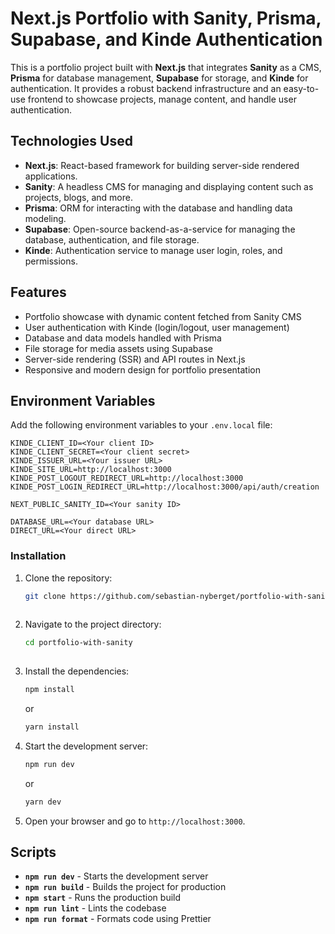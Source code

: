 # Next.js Portfolio with Sanity, Prisma, Supabase, and Kinde Authentication

This is a portfolio project built with **Next.js** that integrates **Sanity** as a CMS, **Prisma** for database management, **Supabase** for storage, and **Kinde** for authentication. It provides a robust backend infrastructure and an easy-to-use frontend to showcase projects, manage content, and handle user authentication.

## Technologies Used

- **Next.js**: React-based framework for building server-side rendered applications.
- **Sanity**: A headless CMS for managing and displaying content such as projects, blogs, and more.
- **Prisma**: ORM for interacting with the database and handling data modeling.
- **Supabase**: Open-source backend-as-a-service for managing the database, authentication, and file storage.
- **Kinde**: Authentication service to manage user login, roles, and permissions.

## Features

- Portfolio showcase with dynamic content fetched from Sanity CMS
- User authentication with Kinde (login/logout, user management)
- Database and data models handled with Prisma
- File storage for media assets using Supabase
- Server-side rendering (SSR) and API routes in Next.js
- Responsive and modern design for portfolio presentation

## Environment Variables

Add the following environment variables to your `.env.local` file:

```env
KINDE_CLIENT_ID=<Your client ID>
KINDE_CLIENT_SECRET=<Your client secret>
KINDE_ISSUER_URL=<Your issuer URL>
KINDE_SITE_URL=http://localhost:3000
KINDE_POST_LOGOUT_REDIRECT_URL=http://localhost:3000
KINDE_POST_LOGIN_REDIRECT_URL=http://localhost:3000/api/auth/creation

NEXT_PUBLIC_SANITY_ID=<Your sanity ID>

DATABASE_URL=<Your database URL>
DIRECT_URL=<Your direct URL>
```

### Installation
    
1. Clone the repository:
   ```sh
   git clone https://github.com/sebastian-nyberget/portfolio-with-sanity.git
  
2. Navigate to the project directory:
   ```sh
   cd portfolio-with-sanity
  
3. Install the dependencies:
   ```sh
   npm install
   ```
   or
   ```sh
   yarn install
   ```
4. Start the development server:
   ```sh
   npm run dev
   ```
   or
   ```sh
   yarn dev
   ```

5. Open your browser and go to `http://localhost:3000`.

## Scripts

- **`npm run dev`** - Starts the development server
- **`npm run build`** - Builds the project for production
- **`npm start`** - Runs the production build
- **`npm run lint`** - Lints the codebase
- **`npm run format`** - Formats code using Prettier


